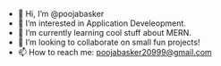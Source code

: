 - 👋 Hi, I’m @poojabasker
- 👀 I’m interested in Application Develeopment.
- 🌱 I’m currently learning cool stuff about MERN.
- 💞️ I’m looking to collaborate on small fun projects! 
- 📫 How to reach me: poojabasker20999@gmail.com
<!--
<br>
- 🧰 Languages and Tools:
<img src="https://raw.githubusercontent.com/github/explore/80688e429a7d4ef2fca1e82350fe8e3517d3494d/topics/python/python.png" alt="Python" height="40" >
<img src="https://raw.githubusercontent.com/github/explore/80688e429a7d4ef2fca1e82350fe8e3517d3494d/topics/java/java.png" alt="Java" height="40" style="vertical-align:top; margin:4px">
<img src="https://raw.githubusercontent.com/github/explore/80688e429a7d4ef2fca1e82350fe8e3517d3494d/topics/c/c.png" alt="C" height="40" style="vertical-align:top; margin:4px">
<img src="https://raw.githubusercontent.com/github/explore/80688e429a7d4ef2fca1e82350fe8e3517d3494d/topics/cpp/cpp.png" alt="C++" height="40" style="vertical-align:top; margin:4px">
<img src="https://raw.githubusercontent.com/github/explore/80688e429a7d4ef2fca1e82350fe8e3517d3494d/topics/html/html.png" alt="HTML" height="40" style="vertical-align:top; margin:4px">
<img src="https://raw.githubusercontent.com/github/explore/80688e429a7d4ef2fca1e82350fe8e3517d3494d/topics/css/css.png" alt="CSS" height="40" style="vertical-align:top; margin:4px">
<img src="https://raw.githubusercontent.com/github/explore/80688e429a7d4ef2fca1e82350fe8e3517d3494d/topics/javascript/javascript.png" alt="JavaScript" height="40" style="vertical-align:top; margin:4px">
<img src="https://raw.githubusercontent.com/github/explore/80688e429a7d4ef2fca1e82350fe8e3517d3494d/topics/php/php.png" alt="PHP" height="40" style="vertical-align:top; margin:4px">
<!--
<br />
 <!--
## ✉️ Find me on:
<a href="https://linkedin.com/in/poojabasker"> <img src="" alt="LinkedIn" height="40" style="vertical-align:top; margin:4px"></a>
<a href="poojabasker@gmail.com"> <img src="" alt="Mail" height="40" style="vertical-align:top; margin:4px"></a>

<!--
poojabasker/poojabasker is a ✨ special ✨ repository because its `README.md` (this file) appears on your GitHub profile.
You can click the Preview link to take a look at your changes.
--->
